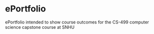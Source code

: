 # ePortfolio
ePortfolio intended to show course outcomes for the CS-499 computer science capstone course at SNHU
